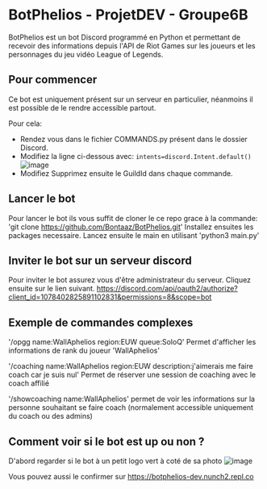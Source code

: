 # BotPhelios - ProjetDEV - Groupe6B

BotPhelios est un bot Discord programmé en Python et permettant de recevoir des informations depuis l'API de Riot Games sur les joueurs et les personnages du jeu vidéo League of Legends.

## Pour commencer
Ce bot est uniquement présent sur un serveur en particulier, néanmoins il est possible de le rendre accessible partout.

Pour cela:
  * Rendez vous dans le fichier COMMANDS.py présent dans le dossier Discord.
  * Modifiez la ligne ci-dessous avec: 
`intents=discord.Intent.default()`
![image](https://user-images.githubusercontent.com/98102389/233601065-babbe2b5-e26a-413e-93d1-f43b4423ac91.png)
  * Modifiez Supprimez ensuite le GuildId dans chaque commande.

## Lancer le bot
Pour lancer le bot ils vous suffit de cloner le ce repo grace à la commande: 'git clone https://github.com/Bontaaz/BotPhelios.git'
Installez ensuites les packages necessaire.
Lancez ensuite le main en utilisant 'python3 main.py'

## Inviter le bot sur un serveur discord
Pour inviter le bot assurez vous d'être administrateur du serveur. Cliquez ensuite sur le lien suivant.
https://discord.com/api/oauth2/authorize?client_id=1078402825891102831&permissions=8&scope=bot

## Exemple de commandes complexes
'/opgg name:WallAphelios region:EUW queue:SoloQ'
Permet d'afficher les informations de rank du joueur 'WallAphelios'

'/coaching name:WallAphelios region:EUW description:j'aimerais me faire coach car je suis nul'
Permet de réserver une session de coaching avec le coach affilié

'/showcoaching name:WallAphelios'
permet de voir les informations sur la personne souhaitant se faire coach (normalement accessible uniquement du coach ou des admins)

## Comment voir si le bot est up ou non ?
D'abord regarder si le bot à un petit logo vert à coté de sa photo
![image](https://user-images.githubusercontent.com/98102389/233603491-db131a9e-0761-4910-8542-3f8f1cb0a741.png)

Vous pouvez aussi le confirmer sur
https://botphelios-dev.nunch2.repl.co
